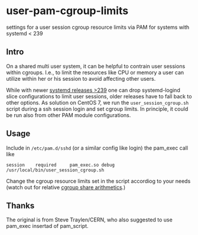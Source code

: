 # user-pam-cgroup-limits
settings for a user session cgroup resource limits via PAM for systems with systemd &lt; 239

## Intro


On a shared multi user system, it can be helpful to contrain user sessions within cgroups. I.e., to limit the resources like CPU or memory a user can utilize within her or his session to avoid affecting other users.

While with newer [systemd releases >239](https://github.com/systemd/systemd/commit/5396624506e155c4bc10c0ee65b939600860ab67) one can drop systemd-logind slice configurations to limit user sessions, older releases have to fall back to other options. As solution on CentOS 7, we run the `user_session_cgroup.sh` script during a ssh session login and set cgroup limits. In principle, it could be run also from other PAM module configurations.

## Usage

Include in  `/etc/pam.d/sshd` (or a similar config like login) the pam_exec call like

```
session    required     pam_exec.so debug /usr/local/bin/user_session_cgroup.sh
```
Change the cgroup resource limits set in the script accordiog to your needs (watch out for relative [cgroup share arithmetics](https://www.redhat.com/sysadmin/cgroups-part-two).)


## Thanks

The original is from Steve Traylen/CERN, who also suggested to use pam_exec insertad of pam_script.
